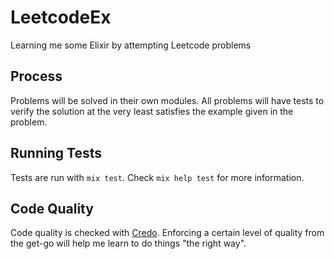 # LeetcodeEx

Learning me some Elixir by attempting Leetcode problems

## Process

Problems will be solved in their own modules. All problems will have tests to verify the solution at the very least satisfies the example given in the problem.

## Running Tests

Tests are run with `mix test`. Check `mix help test` for more information.

## Code Quality

Code quality is checked with [Credo](https://github.com/rrrene/credo). Enforcing a certain level of quality from the get-go will help me learn to do things "the right way".
